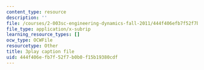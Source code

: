 ```yaml
---
content_type: resource
description: ''
file: /courses/2-003sc-engineering-dynamics-fall-2011/444f406efb7f52f7b0b0f15b19380cdf_GUvoVvXwoOQ.vtt
file_type: application/x-subrip
learning_resource_types: []
ocw_type: OCWFile
resourcetype: Other
title: 3play caption file
uid: 444f406e-fb7f-52f7-b0b0-f15b19380cdf
---
```

